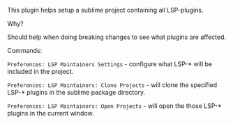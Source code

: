 
This plugin helps setup a sublime project containing all LSP-plugins.

Why?

Should help when doing breaking changes to see what plugins are affected.

Commands:

`Preferences: LSP Maintainers Settings` - configure what LSP-* will be included in the project.

`Preferences: LSP Maintainers: Clone Projects` - will clone the specified LSP-* plugins in the sublime package directory.

`Preferences: LSP Maintainers: Open Projects` - will open the those LSP-* plugins in the current window.
